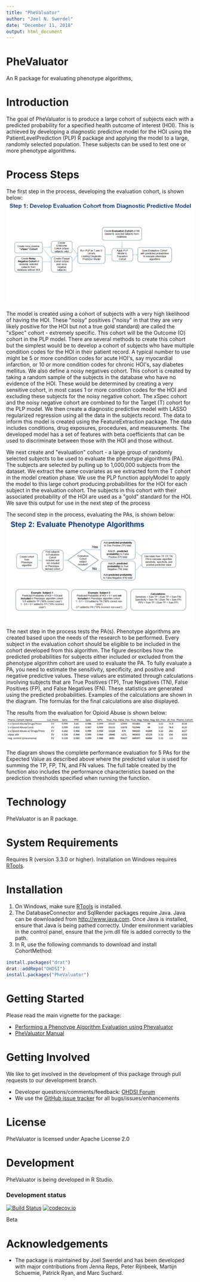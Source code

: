 ```yaml
---
title: "PheValuator"
author: "Joel N. Swerdel"
date: "December 11, 2018"
output: html_document
---
```


PheValuator
======================

An R package for evaluating phenotype algorithms,  


Introduction
============

The goal of PheValuator is to produce a large cohort of subjects each with a predicted probability for a specified health outcome of interest (HOI).  This is achieved by developing a diagnostic predictive model for the HOI using the PatientLevelPrediction (PLP) R package and applying the model to a large, randomly selected population.  These subjects can be used to test one or more phenotype algorithms.  

Process Steps
============
The first step in the process, developing the evaluation cohort, is shown below:
![](vignettes/Figure1.png)

The model is created using a cohort of subjects with a very high likelihood of having the HOI. These "noisy" positives ("noisy" in that they are very likely positive for the HOI but not a true gold standard) are called the "xSpec" cohort - extremely specific.  This cohort will be the Outcome (O) cohort in the PLP model.  There are several methods to create this cohort but the simplest would be to develop a cohort of subjects who have multiple condition codes for the HOI in their patient record.  A typical number to use might be 5 or more condition codes for acute HOI's, say myocardial infarction, or 10 or more condition codes for chronic HOI's, say diabetes mellitus. We also define a noisy negatives cohort.  This cohort is created by taking a random sample of the subjects in the database who have no evidence of the HOI.  These would be determined by creating a very sensitive cohort, in most cases 1 or more condition codes for the HOI and excluding these subjects for the noisy negative cohort.  The xSpec cohort and the noisy negative cohort are combined to for the Target (T) cohort for the PLP model.  We then create a diagnostic predictive model with LASSO regularized regression using all the data in the subjects record. The data to inform this model is created using the FeatureExtraction package.  The data includes conditions, drug exposures, procedures, and measurements.  The developed model has a set of features with beta coefficients that can be used to discriminate between those with the HOI and those without.

We next create and "evaluation" cohort - a large group of randomly selected subjects to be used to evaluate the phenotype algorithms (PA). The subjects are selected by pulling up to 1,000,000 subjects from the dataset.  We extract the same covariates as we extracted form the T cohort in the model creation phase.  We use the PLP function applyModel to apply the model to this large cohort producing probabilities for the HOI for each subject in the evaluation cohort.  The subjects in this cohort with their associated probability of the HOI are used as a "gold" standard for the HOI. We save this output for use in the next step of the process

The second step in the process, evaluating the PAs, is shown below:
![](vignettes/Figure2.png)

The next step in the process tests the PA(s).  Phenotype algorithms are created based upon the needs of the research to be performed.  Every subject in the evaluation cohort should be eligible to be included in the cohort developed from this algorithm.  The figure describes how the predicted probabilities for subjects either included or excluded from the phenotype algorithm cohort are used to evaluate the PA.  To fully evaluate a PA, you need to estimate the sensitivity, specificity, and positive and negative predictive values.  These values are estimated through calculations involving subjects that are True Positives (TP), True Negatives (TN), False Positives (FP), and False Negatives (FN).  These statistics are generated using the predicted probabilities.  Examples of the calculations are shown in the diagram.  The formulas for the final calculations are also displayed.

The results from the evaluation for Opioid Abuse is shown below:
![](vignettes/Figure3.png)

The diagram shows the complete performance evaluation for 5 PAs for the Expected Value as described above where the predicted value is used for summing the TP, FP, TN, and FN values.  The full table created by the function also includes the performance characteristics based on the prediction thresholds specified when running the function. 

Technology
==========
PheValuator is an R package.

System Requirements
===================
Requires R (version 3.3.0 or higher). Installation on Windows requires [RTools](http://cran.r-project.org/bin/windows/Rtools/).

Installation
=============
1. On Windows, make sure [RTools](http://cran.r-project.org/bin/windows/Rtools/) is installed.
2. The DatabaseConnector and SqlRender packages require Java. Java can be downloaded from
<a href="http://www.java.com" target="_blank">http://www.java.com</a>. Once Java is installed, ensure that Java is being pathed correctly. Under environment variables in the control panel, ensure that the jvm.dll file is added correctly to the path.
3. In R, use the following commands to download and install CohortMethod:

  ```r
  install.packages("drat")
  drat::addRepo("OHDSI")
  install.packages("PheValuator")
  ```

Getting Started
===============

Please read the main vignette for the package:

- [Performing a Phenotype Algorithm Evaluation using Phevaluator](https://github.com/OHDSI/PheValuator/blob/master/inst/doc/EvaluatingPhenotypeAlgorithms.pdf)
- [PheValuator Manual](https://github.com/OHDSI/PheValuator/blob/master/extras/PheValuator.pdf)

Getting Involved
===============
We like to get involved in the development of this package through pull requests to our development branch.


* Developer questions/comments/feedback: <a href="http://forums.ohdsi.org/c/developers">OHDSI Forum</a>
* We use the <a href="../../issues">GitHub issue tracker</a> for all bugs/issues/enhancements
 
License
=======
PheValuator is licensed under Apache License 2.0

Development
===========
PheValuator is being developed in R Studio.

### Development status
[![Build Status](https://travis-ci.org/OHDSI/Phevaluator.svg?branch=master)](https://travis-ci.org/OHDSI/PheValuator)
[![codecov.io](https://codecov.io/github/OHDSI/PheValuator/coverage.svg?branch=master)](https://codecov.io/github/OHDSI/PheValuator?branch=master)

Beta

# Acknowledgements

- The package is maintained by Joel Swerdel and has been developed with major contributions from Jenna Reps, Peter Rijnbeek, Martijn Schuemie, Patrick Ryan, and Marc Suchard.

